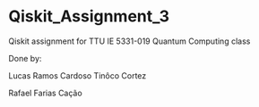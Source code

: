 # Qiskit_Assignment_3

Qiskit assignment for TTU IE 5331-019 Quantum Computing class

Done by:

Lucas Ramos Cardoso Tinôco Cortez

Rafael Farias Cação
